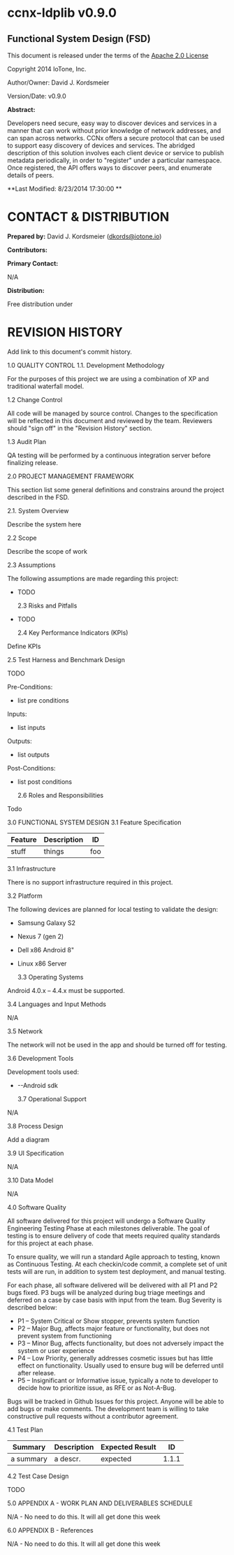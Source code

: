 # ccnx-ldplib v0.9.0

##  Functional System Design (FSD)

This document is released under the terms of the [Apache 2.0 License](https://www.apache.org/licenses/LICENSE-2.0)

Copyright 2014 IoTone, Inc.


Author/Owner:        David J. Kordsmeier

Version/Date:        v0.9.0



**Abstract:**

Developers need secure, easy way to discover devices and services in a manner that can work without prior knowledge of network addresses, and can span across networks.  CCNx offers a secure protocol that can be used to support easy discovery of devices and services.  The abridged description of this solution involves each client device or service to publish metadata periodically, in order to "register" under a particular namespace.  Once registered, the API offers ways to discover peers, and enumerate details of peers.



**Last Modified: 8/23/2014 17:30:00    **

# CONTACT & DISTRIBUTION

**Prepared by:** David J. Kordsmeier (dkords@iotone.io)

**Contributors:**

**Primary Contact:**

N/A

**Distribution:**

Free distribution under 

# REVISION HISTORY

Add link to this document's commit history.

1.0 QUALITY CONTROL
  1.1. Development Methodology

For the purposes of this project we are using a combination of XP and traditional waterfall model.

  1.2 Change Control

All code will be managed by source control. Changes to the specification will be reflected in this document and reviewed by the team. Reviewers should "sign off" in the "Revision History" section.
 
  1.3 Audit Plan

QA testing will be performed by a continuous integration server before finalizing release.

2.0 PROJECT MANAGEMENT FRAMEWORK

This section list some general definitions and constrains around the project described in the FSD.

 
  2.1. System Overview

Describe the system here

  2.2 Scope

Describe the scope of work

  2.3 Assumptions

The following assumptions are made regarding this project:

- TODO
 
  2.3 Risks and Pitfalls

- TODO

  2.4 Key Performance Indicators (KPIs)

Define KPIs

  2.5 Test Harness and Benchmark Design

TODO

Pre-Conditions:

- list pre conditions

Inputs:

- list inputs

Outputs:

- list outputs

Post-Conditions:

- list post conditions


  2.6 Roles and Responsibilities

Todo

3.0 FUNCTIONAL SYSTEM DESIGN
  3.1 Feature Specification

| **Feature** | **Description** | **ID** |
| --- | --- | --- |
| stuff | things | foo |

  3.1 Infrastructure

There is no support infrastructure required in this project.
 
  3.2 Platform

The following devices are planned for local testing to validate the design:

- Samsung Galaxy S2
- Nexus 7 (gen 2)
- Dell x86 Android 8"
- Linux x86 Server

  3.3 Operating Systems

Android 4.0.x – 4.4.x must be supported.

  3.4 Languages and Input Methods

N/A

  3.5 Network

The network will not be used in the app and should be turned off for testing.

  3.6 Development Tools

Development tools used:

- --Android sdk

  3.7 Operational Support

N/A

  3.8 Process Design

Add a diagram

  3.9 UI Specification

N/A

  3.10 Data Model

N/A

4.0 Software Quality

All software delivered for this project will undergo a Software Quality Engineering Testing Phase at each milestones deliverable. The goal of testing is to ensure delivery of code that meets required quality standards for this project at each phase.

To ensure quality, we will run a standard Agile approach to testing, known as Continuous Testing. At each checkin/code commit, a complete set of unit tests will are run, in addition to system test deployment, and manual testing.

For each phase, all software delivered will be delivered with all P1 and P2 bugs fixed. P3 bugs will be analyzed during bug triage meetings and deferred on a case by case basis with input from the team. Bug Severity is described below:

- P1 – System Critical or Show stopper, prevents system function
- P2 – Major Bug, affects major feature or functionality, but does not prevent system from functioning
- P3 – Minor Bug, affects functionality, but does not adversely impact the system or user experience
- P4 – Low Priority, generally addresses cosmetic issues but has little effect on functionality. Usually used to ensure bug will be deferred until after release.
- P5 – Insignificant or Informative issue, typically a note to developer to decide how to prioritize issue, as RFE or as Not-A-Bug. 

Bugs will be tracked in Github Issues for this project.  Anyone will be able to add bugs or make comments.  The development team is willing to take constructive pull requests without a contributor agreement.

  4.1 Test Plan

| **Summary** | **Description** | **Expected Result** | **ID** |
| --- | --- | --- | --- |
| a summary | a descr. | expected | 1.1.1 |


  4.2 Test Case Design

TODO

5.0 APPENDIX A - WORK PLAN AND DELIVERABLES SCHEDULE

N/A - No need to do this.  It will all get done this week

6.0 APPENDIX B - References

N/A - No need to do this.  It will all get done this week


